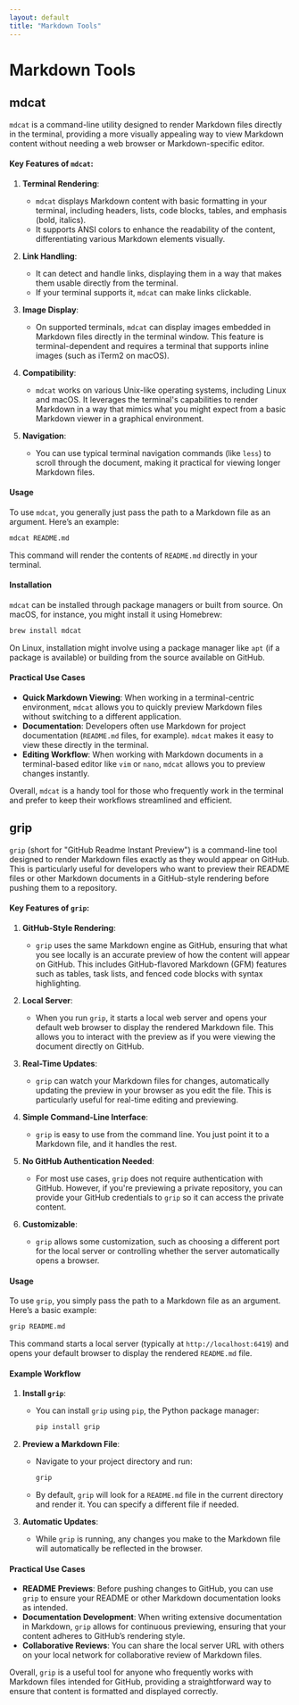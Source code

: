 ```yaml
---
layout: default
title: "Markdown Tools"
---
```


# Markdown Tools

## mdcat

`mdcat` is a command-line utility designed to render Markdown files directly in the terminal, providing a more visually appealing way to view Markdown content without needing a web browser or Markdown-specific editor.

#### Key Features of `mdcat`:

1. **Terminal Rendering**:
   - `mdcat` displays Markdown content with basic formatting in your terminal, including headers, lists, code blocks, tables, and emphasis (bold, italics).
   - It supports ANSI colors to enhance the readability of the content, differentiating various Markdown elements visually.

2. **Link Handling**:
   - It can detect and handle links, displaying them in a way that makes them usable directly from the terminal.
   - If your terminal supports it, `mdcat` can make links clickable.

3. **Image Display**:
   - On supported terminals, `mdcat` can display images embedded in Markdown files directly in the terminal window. This feature is terminal-dependent and requires a terminal that supports inline images (such as iTerm2 on macOS).

4. **Compatibility**:
   - `mdcat` works on various Unix-like operating systems, including Linux and macOS. It leverages the terminal's capabilities to render Markdown in a way that mimics what you might expect from a basic Markdown viewer in a graphical environment.

5. **Navigation**:
   - You can use typical terminal navigation commands (like `less`) to scroll through the document, making it practical for viewing longer Markdown files.

#### Usage

To use `mdcat`, you generally just pass the path to a Markdown file as an argument. Here’s an example:

```bash
mdcat README.md
```

This command will render the contents of `README.md` directly in your terminal.

#### Installation

`mdcat` can be installed through package managers or built from source. On macOS, for instance, you might install it using Homebrew:

```bash
brew install mdcat
```

On Linux, installation might involve using a package manager like `apt` (if a package is available) or building from the source available on GitHub.

#### Practical Use Cases

- **Quick Markdown Viewing**: When working in a terminal-centric environment, `mdcat` allows you to quickly preview Markdown files without switching to a different application.
- **Documentation**: Developers often use Markdown for project documentation (`README.md` files, for example). `mdcat` makes it easy to view these directly in the terminal.
- **Editing Workflow**: When working with Markdown documents in a terminal-based editor like `vim` or `nano`, `mdcat` allows you to preview changes instantly.

Overall, `mdcat` is a handy tool for those who frequently work in the terminal 
and prefer to keep their workflows streamlined and efficient.

## grip

`grip` (short for "GitHub Readme Instant Preview") is a command-line tool designed to render Markdown files exactly as they would appear on GitHub. This is particularly useful for developers who want to preview their README files or other Markdown documents in a GitHub-style rendering before pushing them to a repository.

#### Key Features of `grip`:

1. **GitHub-Style Rendering**:
   - `grip` uses the same Markdown engine as GitHub, ensuring that what you see locally is an accurate preview of how the content will appear on GitHub. This includes GitHub-flavored Markdown (GFM) features such as tables, task lists, and fenced code blocks with syntax highlighting.

2. **Local Server**:
   - When you run `grip`, it starts a local web server and opens your default web browser to display the rendered Markdown file. This allows you to interact with the preview as if you were viewing the document directly on GitHub.

3. **Real-Time Updates**:
   - `grip` can watch your Markdown files for changes, automatically updating the preview in your browser as you edit the file. This is particularly useful for real-time editing and previewing.

4. **Simple Command-Line Interface**:
   - `grip` is easy to use from the command line. You just point it to a Markdown file, and it handles the rest.

5. **No GitHub Authentication Needed**:
   - For most use cases, `grip` does not require authentication with GitHub. However, if you're previewing a private repository, you can provide your GitHub credentials to `grip` so it can access the private content.

6. **Customizable**:
   - `grip` allows some customization, such as choosing a different port for the local server or controlling whether the server automatically opens a browser.

#### Usage

To use `grip`, you simply pass the path to a Markdown file as an argument. Here’s a basic example:

```bash
grip README.md
```

This command starts a local server (typically at `http://localhost:6419`) and opens your default browser to display the rendered `README.md` file.

#### Example Workflow

1. **Install `grip`**:
   - You can install `grip` using `pip`, the Python package manager:
     ```bash
     pip install grip
     ```

2. **Preview a Markdown File**:
   - Navigate to your project directory and run:
     ```bash
     grip
     ```
   - By default, `grip` will look for a `README.md` file in the current directory and render it. You can specify a different file if needed.

3. **Automatic Updates**:
   - While `grip` is running, any changes you make to the Markdown file will automatically be reflected in the browser.

#### Practical Use Cases

- **README Previews**: Before pushing changes to GitHub, you can use `grip` to ensure your README or other Markdown documentation looks as intended.
- **Documentation Development**: When writing extensive documentation in Markdown, `grip` allows for continuous previewing, ensuring that your content adheres to GitHub’s rendering style.
- **Collaborative Reviews**: You can share the local server URL with others on your local network for collaborative review of Markdown files.

Overall, `grip` is a useful tool for anyone who frequently works with Markdown files intended for GitHub, providing a straightforward way to ensure that content is formatted and displayed correctly.
